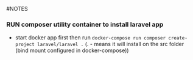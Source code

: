 #NOTES

### RUN composer utility container to install laravel app
- start docker app first then run
`docker-compose run composer create-project laravel/laravel .` (. - means it will install on the src folder (bind mount configured in docker-compose))